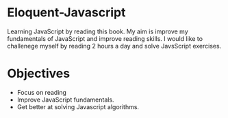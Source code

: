 # Eloquent-Javascript
Learning JavaScript by reading this book. My aim is improve my fundamentals of JavaScript and improve reading skills. I would like to challenege myself by reading 2 hours a day and solve JavsScript exercises.

# Objectives 
- Focus on reading
- Improve JavaScript fundamentals. 
- Get better at solving Javascript algorithms. 
